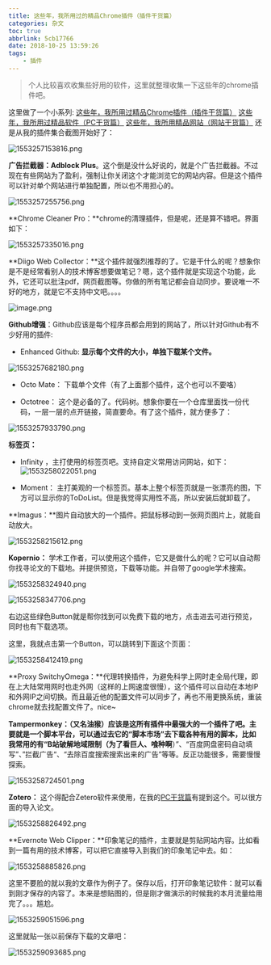```yaml
---
title: 这些年，我所用过的精品Chrome插件（插件干货篇）
categories: 杂文
toc: true
abbrlink: 5cb17766
date: 2018-10-25 13:59:26
tags:
	- 插件
---
```


> 个人比较喜欢收集些好用的软件，这里就整理收集一下这些年的chrome插件吧。

这里做了一个小系列:
[这些年，我所用过精品Chrome插件（插件干货篇）](https://www.ravenxrz.ink/archives/5cb17766.html)
[这些年，我所用过精品软件（PC干货篇）](https://www.ravenxrz.ink/archives/a014e5e9.html)
[这些年，我所用精品网站（网站干货篇）](https://www.ravenxrz.ink/archives/b1ec495.html)
还是从我的插件集合截图开始好了：
<!-- more -->
![1553257153816.png](https://pic2.superbed.cn/item/5cfbb550451253d178d9c265.png)

**广告拦截器：Adblock Plus**。这个倒是没什么好说的，就是个广告拦截器。不过现在有些网站为了盈利，强制让你关闭这个才能浏览它的网站内容。但是这个插件可以针对单个网站进行单独配置，所以也不用担心的。

![1553257255756.png](https://pic1.superbed.cn/item/5cfbb552451253d178d9c2a0.png)

**Chrome Cleaner Pro：**chrome的清理插件，但是呢，还是算不错吧。界面如下：

![1553257335016.png](https://pic1.superbed.cn/item/5cfbb553451253d178d9c2d0.png)


**Diigo Web Collector：**这个插件就强烈推荐的了。它是干什么的呢？想象你是不是经常看别人的技术博客想要做笔记？嗯，这个插件就是实现这个功能，此外，它还可以批注pdf，网页截图等。你做的所有笔记都会自动同步。要说唯一不好的地方，就是它不支持中文吧。。。。

![image.png](https://pic2.superbed.cn/item/5cfbb55b451253d178d9c358.png)


**Github增强**：Github应该是每个程序员都会用到的网站了，所以针对Github有不少好用的插件:

- Enhanced Github: **显示每个文件的大小，单独下载某个文件。**

![1553257682180.png](https://pic.superbed.cn/item/5cfbb55c451253d178d9c38f.png)

- Octo Mate： 下载单个文件（有了上面那个插件，这个也可以不要咯）

- Octotree： 这个是必备的了。代码树。想象你要在一个仓库里面找一份代码，一层一层的点开链接，简直要命。有了这个插件，就方便多了：

![1553257933790.png](https://pic.superbed.cn/item/5cfbb55e451253d178d9c3c0.png)

**标签页：**

- Infinity ，主打使用的标签页吧。支持自定义常用访问网站，如下：
![1553258022051.png](https://pic2.superbed.cn/item/5cfbb565451253d178d9c44b.png)

- Moment： 主打美观的一个标签页。基本上整个标签页就是一张漂亮的图，下方可以显示你的ToDoList。但是我觉得实用性不高，所以安装后就卸载了。

**Imagus：**图片自动放大的一个插件。把鼠标移动到一张网页图片上，就能自动放大。

![1553258215612.png](https://pic2.superbed.cn/item/5cfbb567451253d178d9c47f.png)

**Kopernio：** 学术工作者，可以使用这个插件，它又是做什么的呢？它可以自动帮你找寻论文的下载地。并提供预览，下载等功能。并自带了google学术搜索。

![1553258324940.png](https://pic3.superbed.cn/item/5cfbb569451253d178d9c4ba.png)

![1553258347706.png](https://pic2.superbed.cn/item/5cfbb570451253d178d9c537.png)

右边这些绿色Button就是帮你找到可以免费下载的地方，点击进去可进行预览，同时也有下载选项。

这里，我就点击第一个Button，可以跳转到下面这个页面：

![1553258412419.png](https://pic1.superbed.cn/item/5cfbb571451253d178d9c569.png)

**Proxy SwitchyOmega：**代理转换插件，为避免科学上网时走全局代理，即在上大陆常用网时也走外网（这样的上网速度很慢），这个插件可以自动在本地IP和外网IP之间切换。而且最近他的配置文件可以同步了，再也不用更换系统，重装chrome就去找配置文件了。nice~

**Tampermonkey：（又名油猴）**应该是这所有插件中最强大的一个插件了吧。主要就是一个脚本平台，可以通过去它的“脚本市场”去下载各种有用的脚本，比如我常用的有“B站破解地域限制（为了**看巨人、喰种啊**）”、“百度网盘密码自动填写”、”拦截广告“、“去除百度搜索搜索出来的广告”等等。反正功能很多，需要慢慢探索。

![1553258724501.png](https://pic2.superbed.cn/item/5cfbb573451253d178d9c5ab.png)

**Zotero：** 这个得配合Zetero软件来使用，在我的[PC干货篇](https://www.jianshu.com/p/c8eb717e8bc0)有提到这个。可以很方面的导入论文。

![1553258826492.png](https://pic3.superbed.cn/item/5cfbb57a451253d178d9c644.png)

**Evernote Web Clipper：**印象笔记的插件，主要就是剪贴网站内容。比如看到一篇有用的技术博客，可以把它直接导入到我们的印象笔记中去。如：

![1553258885826.png](https://pic.superbed.cn/item/5cfbb57b451253d178d9c67c.png)

这里不要脸的就以我的文章作为例子了。保存以后，打开印象笔记软件：就可以看到刚才保存的内容了。本来是想贴图的，但是刚才做演示的时候我的本月流量给用完了。。。尴尬。

![1553259051596.png](https://pic.superbed.cn/item/5cfbb57f451253d178d9c6c9.png)

这里就贴一张以前保存下载的文章吧：

![1553259093685.png](https://pic1.superbed.cn/item/5cfbb582451253d178d9c70f.png)


